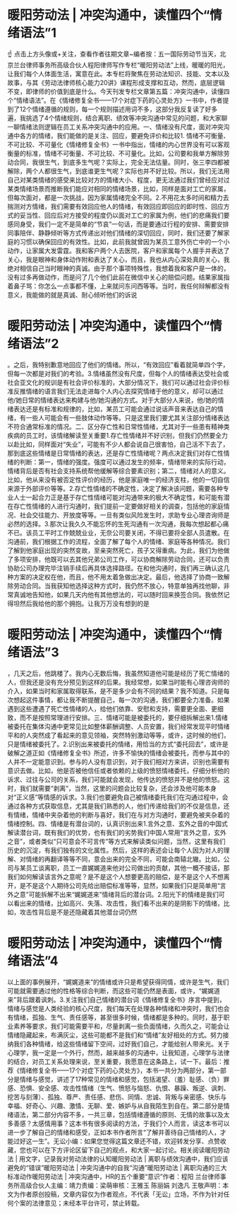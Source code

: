 # 暖阳劳动法 | 冲突沟通中，读懂四个“情绪语法”1

☝ 点击上方头像或+关注，查看作者往期文章~编者按：五一国际劳动节当天，北京兰台律师事务所高级合伙人程阳律师写作专栏“暖阳劳动法”上线，暖暖的阳光，让我们每个人体面生活，寓意在此。本专栏将聚焦在劳动法知识、技能、文本以及故事，与其《劳动法律师核心能力20讲》课程形成支撑和互动，然而，底层逻辑不变，即律师的价值到底是什么。今天刊发专栏文章第五篇：冲突沟通中，读懂四个“情绪语法”。在《情绪修复全书——17个对症下药的心灵处方》一书中，作者提到了12个情绪遵循的规则，每一个规则描述用词不多，这部分我反复读了好多遍，我挑选了4个情绪规则，结合离职、绩效等冲突沟通中常见的问题，和大家聊一聊情绪法则逻辑在员工关系冲突沟通中的应用。一、情绪没有尺度，面对冲突沟通中各方的情绪，我们能做的是关注、回应，要避免评价和比较1. 情绪不可衡量、不可比较、不可量化《情绪修复全书》一书中指出，情绪的内心世界没有可以客观衡量的标准，情绪不可衡量、不可比较、不可量化。比如，公司要和我单方解除劳动合同，我很生气，到底多生气呢？实际上，完全无法估量。同时，张三李四都被解除，两个人都很生气，到底谁更生气呢？实际也并不好比较。所以，我们无法用自己对某类情绪的感受来比较对方的情绪大小、程度，更无法通过我们曾经应对过某类情绪场景而推断我们能应对相同的情绪场景，比如，同样是面对工亡的家属，但每次面对，都是一次挑战，因为家属情绪完全不同。2.不用花太多时间和精力去揣测对方情绪，我们需要有效回应他人的情绪，有效回应即回应的即时性、回应方式的妥当性、回应后对方接受的程度仍以面对工亡的家属为例，他们的悲痛我们要感同身受，我们一定不是简单的“节哀”一句话，而是要通过行程的安排、需要安排同事陪伴、静静倾听等方式传递出对他们情绪的深切回应，同时，我们还要了解家庭的习惯以确保回应的有效性。比如，此前我就曾因为某员工意外伤亡中的一个小动作，让家属大发雷霆。我和客户两个人去医院，客户和家属每个人握手并表达了关心，我是眼神和身体动作附和表达了关心，而且，我也从内心深处真的关心，我绝对相信自己当时眼神的真诚。由于那个事项特殊性，我想着我和客户是一体的，没有过多再做动作，而是问了几个他们此前在微信中关心的赔偿问题。结果家属指着鼻子骂：你怎么一点事都不懂，上来就问东问西等等。当时，我任何辩解都没有意义，我能做的就是真诚、耐心倾听他们的诉说

# 暖阳劳动法 | 冲突沟通中，读懂四个“情绪语法”2

。之后，我特别歉意地回应了他们的情绪。所以，“有效回应”看着就简单四个字，但每一次都是对我们的考验。3.情绪虽然没有尺度，但每个人的情绪表达受社会或社会亚文化的规训是有社会评价标准的，大部分情况下，我们可以通过社会评价标准反推情绪的语言我们无法走进每个人内心去探究情绪于他的意义，却可以通过他/她日常的情绪表达来构建与他/她沟通的方式。对于大部分人来说，他/她的情绪表达还是有标准和规律的，比如，某员工可能会通过说话声音来表达自己的情绪，有一些人可能会有一些肢体动作等等。只是这里我们要尤其关注部分情绪表达不符合通常标准的情况。二、区分存亡性和日常性情绪，尤其对于一些患有精神类疾病的员工时，该情绪解读至关重要1.存亡性情绪并不好识别，但我们仍然要全力以赴比如，同样面对“失业”，可能有不少人都会说自己很害怕，自己活不下去了，那到底这些情绪是日常情绪的表达，还是存亡性情绪呢？两点决定我们对存亡性情绪的判断：第一，情绪的强度。强度可以通过发生的频率，情绪带来的实际行动，情绪背后是否有社会支持系统帮他缓解等综合要素识别；第二，情绪对人的意义。比如，他从来没有被否定性评价的经历，他是家庭唯一的经济支柱，他的一切自信来源于外部评价等等。2.存亡性情绪的不确定性，决定了解决该问题，需要各种专业人士一起合力正是基于存亡性情绪可能对沟通带来的极大不确定性，和可能有潜在存亡性情绪的人进行沟通时，我们提前一定要做好相关的调查，包括他的家庭情况、社会交往能力、开放度等等。一旦有类似风险发生时，求助专业心理咨询师是必然的选择。3.那次让我久久不能忘怀的生死沟通有一次沟通，我每次想起都心痛不已。该员工平时工作兢兢业业，无奈公司要关闭，不得已要将全部人员遣散。在沟通前，我们根据工作的流程，全面了解了每个人的情绪、家庭等各种情况。我们了解到他家庭出现的突然变故，至亲突然死亡，孩子又得重病。为此，我们为他做了多项安排，他既可以去其他兄弟公司工作，可以协商解除劳动合同，还可以负责协助公司办理完毕注销手续后再具体选择路径。在和他沟通时，我们再三确认这几种方案的决定权在他，而且，他不用太着急做出决定。最后，他选择了协商一致解除劳动合同。当我获知他选择这种方式时，我仍然不放心，特意单独再找他聊，非常真诚地告知他，如果几天内他有其他想法的，可以随时回来换签合同。我依然记得坦然后我给他的那个拥抱。让我万万没有想到的是

# 暖阳劳动法 | 冲突沟通中，读懂四个“情绪语法”3

，几天之后，他跳楼了。我内心无数后悔，我虽然知道他可能是经历了死亡情绪的人，但我还是没有充分预见到这样的后果。我经常想，如果当时能有心理咨询师的介入，如果当时和家属取得联系，是不是多少会有不同的结果？我不知道。只是每次想起这件事情，都让我不断提醒自己，每一次的沟通，我们都要全力准备。如果遇到这些遭遇了死亡性情绪的人，给他们依靠、安慰和支持，需要更全面、更细致，而不是按照常理进行安排。三、情绪可能是被委托的，要仔细拆解出来1.情绪被委托在集体沟通中更常见比如整体薪酬调整、人员安置，我们经常发现平时情绪平和的人突然成了看起来的意见领袖，突然特别激动等等，或许，这时候的他们，只是情绪被委托了。2.识别出来被委托的情绪，用恰当的方式“委托回去”，或许是破解之道正如《情绪修复全书》所述，许多不愉快的情绪会被委托，而参与其中的人并不一定能意识到。参与的人没有意识到，对于我们相对方来讲，识别也需要有意识去做。比如，他是否被他信任或者依赖的上级的愤怒情绪委托，仔细分析他的诉求、过往与公司的关系，我们可能就会发现，他传达的愤怒并不是他的愤怒。这时，我们就需要“剥离”，当然，这里的问题会比较复杂，还会涉及他可能本身对“正义感”等情感的诉求。3.我们也要避免自己被情绪委托我们在沟通过程中，会通过各种方式获取信息，尤其是我们熟悉的人，他们传递给我们的不仅是信息，还有情绪，情绪中夹杂着他的判断与喜好，我们在与对方沟通时，要避免被夹杂着的情绪控制。四、情绪是有潜台词的，认真识别出来1.言外之意、玄外之音的中国式解读潜台词，既有我们的优势，也有我们的劣势我们中国人常用“言外之意，玄外之音”，或者类似“只可意会不可言传”等方式来解读类似问题，当然，这里有我们历史的沉淀，有我们独有的文化属性。然后，这样的表述会让每个人因为对人的理解、对情绪的再翻译等等不同，意会出来的完全不同，可能会南辕北辙。比如，公司与某员工谈离职，员工一直娓娓道来他对公司做出的贡献，其他一概不接话，那我们如何解读该言外之意呢？是不是这个人想要更高的赔偿，是不是这个人不想离开，是不是这个人期待公司先给出赔偿标准等等，显然，如果我们只是简单用“言外之意”可能拆解不出来“娓娓道来”情绪背后的潜台词。2.阳光下的情绪是我们可以看出来的情绪，比如高兴、失落、攻击性，我们看不出来的是阴影下的情绪，比如，攻击性背后是不是还隐藏着其他潜台词仍然

# 暖阳劳动法 | 冲突沟通中，读懂四个“情绪语法”4

以上面的事例展开，“娓娓道来”的情绪或许只是希望获得同情，或许是生气，我们可能就需要通过他的性格等综合判断，而这些可能仍然是表面，或许，“娓娓道来”背后跟着讽刺。3.关注我们自己情绪的潜台词《情绪修复全书》序言中提到，情绪与感觉是人类经验的核心尺度，我们每天在处理各种情绪和冲突时，我们也会有情绪，孤独、生气、责任感等，甚至很多时候，情绪都是多种的。同时，基于职业素养等要求，我们可能需要平和，尽量剥离一些负面情绪，久而久之，可能会让情绪隐藏起来，布满灰尘，这些可能都不是我们和“情绪”友好相处的方式。努力接纳我们各种情绪，给这些情绪留下空间，过好我们自己，才能给别人带来光。关于心理学，我一定是一个外行，然而，越来越多的沟通中，让我知道，心理学与法律的结合，对员工关系处理来说，至关重要，我愿意在这条路上，试一下。最后：推荐《情绪修复全书——17个对症下药的心灵处方》，本书一共分为两部分，第一部分是情绪与感觉，讲述了17种常见的情绪和感觉，包括渴望、（羞）耻感、（负）罪感、恐惧、安全感、攻击性情绪（生气、愤怒与恼怒、仇恨、暴躁、叛逆、讽刺、挖苦与刻薄）、孤独、尊严、责任感、悲伤、同情、忠诚、背叛与亲密感、快乐与幸福、好奇心、兴趣、激情、无聊、爱、嫉妒与从自我陌生到自在。第二部分是情绪语法，第二部分内容不多，一共三章，包括情绪遵循的原则、无情的故事以及太多善感？太感情用事？这本书有很多阅读的方法，于我们个人而言，读这本书可以进一步了解自己的情绪和感受，正如本书作者所言“了解并善待自己情绪的人，才能过好这一生”。无讼小编：如果您觉得这篇文章还不错，欢迎转发分享、点赞收藏，您也可以在下方评论区留下自己的观点，和大家一起讨论。相关阅读暖阳劳动法 | 用文字，记录我对劳动法律的认知暖阳劳动法 | 离职与绩效沟通中，我们应该避免的“错误”暖阳劳动法 | 冲突沟通中的自我“沟通”暖阳劳动法 | 离职沟通的三大标准动作暖阳劳动法 | 冲突沟通中，HR的五个重要“意识”作者：程阳 兰台律师事务所高级合伙人主编：靖力责编：梁萌审核：王雅玉 陈丽娟 刘逸凡 王敬声明：本文为作者原创投稿，文章内容仅为作者观点，不代表「无讼」立场，不作为针对任何个案的法律意见；未经本平台许可，禁止转载。

